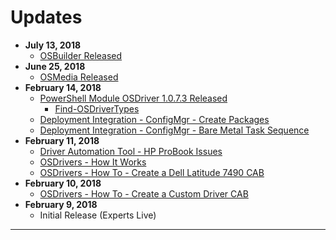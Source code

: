 # Updates

* **July 13, 2018**
  * [OSBuilder Released](/osbuilder/overview.md)
* **June 25, 2018**
  * [OSMedia Released](/osmedia/quick-start.md)
* **February 14, 2018**
  * [PowerShell Module OSDriver 1.0.7.3 Released](https://www.powershellgallery.com/packages/OSDriver/1.0.7.3)
    * [Find-OSDriverTypes](https://www.osdeploy.com/psmodule/osdriver/find-osdrivertypes.html)
  * [Deployment Integration - ConfigMgr - Create Packages](https://www.osdeploy.com/osdrivers/deployment-integration/configmgr/create-packages.html)
  * [Deployment Integration - ConfigMgr - Bare Metal Task Sequence](https://www.osdeploy.com/osdrivers/deployment-integration/configmgr/bare-metal-task-sequence.html)
* **February 11, 2018**
  * [Driver Automation Tool - HP ProBook Issues](https://www.osdeploy.com/drivers/download-automation/scconfigmgr/hp-probook-issues.html)
  * [OSDrivers - How It Works](https://www.osdeploy.com/osdrivers/how-it-works.html)
  * [OSDrivers - How To - Create a Dell Latitude 7490 CAB](https://www.osdeploy.com/osdrivers/how-to/create-a-dell-latitude-7490-cab.html)
* **February 10, 2018**
  * [OSDrivers - How To - Create a Custom Driver CAB](#)
* **February 9, 2018**
  * Initial Release \(Experts Live\)

---



